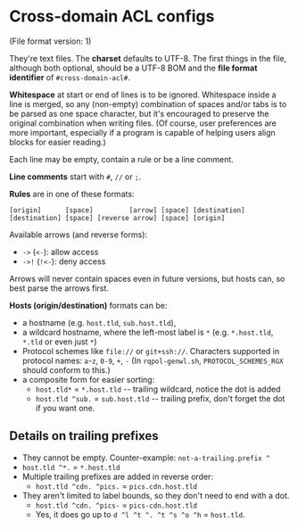 ﻿
Cross-domain ACL configs
========================
(File format version: 1)

They're text files. The __charset__ defaults to UTF-8.
The first things in the file, although both optional, should be a UTF-8 BOM
and the __file format identifier__ of `#cross-domain-acl#`.

__Whitespace__ at start or end of lines is to be ignored.
Whitespace inside a line is merged, so any (non-empty) combination of spaces
and/or tabs is to be parsed as one space character,
but it's encouraged to preserve the original combination when writing files.
(Of course, user preferences are more important, especially if a program is
capable of helping users align blocks for easier reading.)

Each line may be empty, contain a rule or be a line comment.

__Line comments__ start with `#`, `//` or `;`.

__Rules__ are in one of these formats:
```text
[origin]      [space]         [arrow] [space] [destination]
[destination] [space] [reverse arrow] [space] [origin]
```

Available arrows (and reverse forms):
  * `->` (`<-`): allow access
  * `->!` (`!<-`): deny access

Arrows will never contain spaces even in future versions, but hosts can,
so best parse the arrows first.

__Hosts (origin/destination)__ formats can be:
  * a hostname (e.g. `host.tld`, `sub.host.tld`),
  * a wildcard hostname, where the left-most label is `*`
    (e.g. `*.host.tld`, `*.tld` or even just `*`)
  * Protocol schemes like `file://` or `git+ssh://`.
    Characters supported in protocol names:
    `a`-`z`, `0-9`, `+`, `-`
    (In `rqpol-genwl.sh`, `PROTOCOL_SCHEMES_RGX` should conform to this.)
  * a composite form for easier sorting:
    * `host.tld*` = `*.host.tld` -- trailing wildcard,
      notice the dot is added
    * `host.tld ^sub.` = `sub.host.tld` -- trailing prefix,
      don't forget the dot if you want one.

Details on trailing prefixes
----------------------------
  * They cannot be empty. Counter-example: `not-a-trailing.prefix ^`
  * `host.tld ^*.` = `*.host.tld`
  * Multiple trailing prefixes are added in reverse order:
    * `host.tld ^cdn. ^pics.` = `pics.cdn.host.tld`
  * They aren't limited to label bounds, so they don't need to end with a dot.
    * `host.tld ^cdn. ^pics-` = `pics-cdn.host.tld`
    * Yes, it does go up to `d ^l ^t ^. ^t ^s ^o ^h` = `host.tld`.


